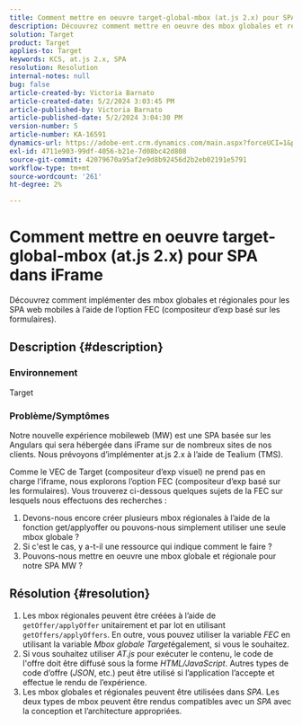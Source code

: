 ```yaml
---
title: Comment mettre en oeuvre target-global-mbox (at.js 2.x) pour SPA dans iFrame
description: Découvrez comment mettre en oeuvre des mbox globales et régionales pour les SPA Web mobiles.
solution: Target
product: Target
applies-to: Target
keywords: KCS, at.js 2.x, SPA
resolution: Resolution
internal-notes: null
bug: false
article-created-by: Victoria Barnato
article-created-date: 5/2/2024 3:03:45 PM
article-published-by: Victoria Barnato
article-published-date: 5/2/2024 3:04:30 PM
version-number: 5
article-number: KA-16591
dynamics-url: https://adobe-ent.crm.dynamics.com/main.aspx?forceUCI=1&pagetype=entityrecord&etn=knowledgearticle&id=5a61b62a-9508-ef11-9f89-6045bd06eea5
exl-id: 4711e903-99df-4056-b21e-7d08bc42d808
source-git-commit: 42079670a95af2e9d8b92456d2b2eb02191e5791
workflow-type: tm+mt
source-wordcount: '261'
ht-degree: 2%

---
```


# Comment mettre en oeuvre target-global-mbox (at.js 2.x) pour SPA dans iFrame


Découvrez comment implémenter des mbox globales et régionales pour les SPA web mobiles à l’aide de l’option FEC (compositeur d’exp basé sur les formulaires).

## Description {#description}


### <b>Environnement</b>

Target



### <b>Problème/Symptômes</b>

Notre nouvelle expérience mobileweb (MW) est une SPA basée sur les Angulars qui sera hébergée dans iFrame sur de nombreux sites de nos clients. Nous prévoyons d’implémenter at.js 2.x à l’aide de Tealium (TMS).

Comme le VEC de Target (compositeur d’exp visuel) ne prend pas en charge l’iframe, nous explorons l’option FEC (compositeur d’exp basé sur les formulaires). Vous trouverez ci-dessous quelques sujets de la FEC sur lesquels nous effectuons des recherches :



1. Devons-nous encore créer plusieurs mbox régionales à l’aide de la fonction get/applyoffer ou pouvons-nous simplement utiliser une seule mbox globale ?
2. Si c&#39;est le cas, y a-t-il une ressource qui indique comment le faire ?
3. Pouvons-nous mettre en oeuvre une mbox globale et régionale pour notre SPA MW ?



## Résolution {#resolution}


1. Les mbox régionales peuvent être créées à l’aide de `getOffer/applyOffer` unitairement et par lot en utilisant `getOffers/applyOffers`. En outre, vous pouvez utiliser la variable *FEC* en utilisant la variable *Mbox globale Target*&#x200B;également, si vous le souhaitez.
2. Si vous souhaitez utiliser *AT.js* pour exécuter le contenu, le code de l&#39;offre doit être diffusé sous la forme *HTML/JavaScript*. Autres types de code d’offre (*JSON*, etc.) peut être utilisé si l’application l’accepte et effectue le rendu de l’expérience.
3. Les mbox globales et régionales peuvent être utilisées dans *SPA*. Les deux types de mbox peuvent être rendus compatibles avec un *SPA* avec la conception et l’architecture appropriées.
